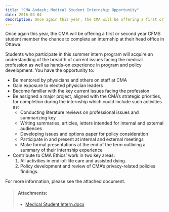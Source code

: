 ```yaml
---
title: "CMA &ndash; Medical Student Internship Opportunity"
date: 2016-03-04
description: Once again this year, the CMA will be offering a first or second year CFMS student member the chance to complete an internship at their head office in Ottawa.
---
```


Once again this year, the CMA will be offering a first or second year CFMS student member the chance to complete an internship at their head office in Ottawa.

Students who participate in this summer intern program will acquire an understanding of the breadth of current issues facing the medical profession as well as hands-on experience in program and policy development. You have the opportunity to:

- Be mentored by physicians and others on staff at CMA
- Gain exposure to elected physician leaders
- Become familiar with the key current issues facing the profession
- Be assigned a major project, aligned with the CMA’s strategic priorities, for completion during the internship which could include such activities as:
	- Conducting literature reviews on professional issues and summarizing key 
	- Writing summaries, articles, letters intended for internal and external audiences
	- Developing issues and options paper for policy consideration
	- Participate in and present at internal and external meetings
	- Make formal presentations at the end of the term outlining a summary of their internship experience
- Contribute to CMA Ethics’ work in two key areas: 
	1. All activities in end-of-life care and assisted dying.
	2. Policy development and review of CMA’s privacy-related policies findings.

For more information, please see the attached document.

> #### **Attachments:**
> - [Medical Student Intern.docx](/files/updates/Medical%20Student%20Intern.docx)